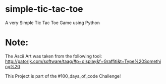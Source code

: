# simple-tic-tac-toe
A very Simple Tic Tac Toe Game using Python

# Note:
The Ascii Art was taken from the following tool: http://patorjk.com/software/taag/#p=display&f=Graffiti&t=Type%20Something%20

This Project is part of the #100_days_of_code Challenge!
